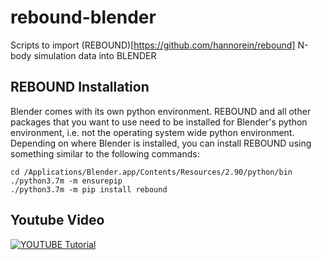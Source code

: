 # rebound-blender
Scripts to import (REBOUND)[https://github.com/hannorein/rebound] N-body simulation data into BLENDER


## REBOUND Installation
Blender comes with its own python environment. REBOUND and all other packages that you want to use need to be installed for Blender's python environment, i.e. not the operating system wide python environment. Depending on where Blender is installed, you can install REBOUND using something similar to the following commands:

```
cd /Applications/Blender.app/Contents/Resources/2.90/python/bin
./python3.7m -m ensurepip
./python3.7m -m pip install rebound
```



## Youtube Video

[![YOUTUBE Tutorial](http://img.youtube.com/vi/jx76rtaJB7A/0.jpg)](http://www.youtube.com/watch?v=jx76rtaJB7A/0.jpg "Youtube Tutorial")



